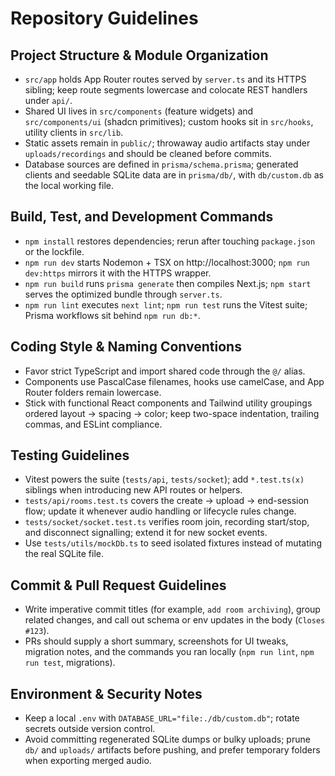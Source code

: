# Repository Guidelines

## Project Structure & Module Organization
- `src/app` holds App Router routes served by `server.ts` and its HTTPS sibling; keep route segments lowercase and colocate REST handlers under `api/`.
- Shared UI lives in `src/components` (feature widgets) and `src/components/ui` (shadcn primitives); custom hooks sit in `src/hooks`, utility clients in `src/lib`.
- Static assets remain in `public/`; throwaway audio artifacts stay under `uploads/recordings` and should be cleaned before commits.
- Database sources are defined in `prisma/schema.prisma`; generated clients and seedable SQLite data are in `prisma/db/`, with `db/custom.db` as the local working file.

## Build, Test, and Development Commands
- `npm install` restores dependencies; rerun after touching `package.json` or the lockfile.
- `npm run dev` starts Nodemon + TSX on http://localhost:3000; `npm run dev:https` mirrors it with the HTTPS wrapper.
- `npm run build` runs `prisma generate` then compiles Next.js; `npm start` serves the optimized bundle through `server.ts`.
- `npm run lint` executes `next lint`; `npm run test` runs the Vitest suite; Prisma workflows sit behind `npm run db:*`.

## Coding Style & Naming Conventions
- Favor strict TypeScript and import shared code through the `@/` alias.
- Components use PascalCase filenames, hooks use camelCase, and App Router folders remain lowercase.
- Stick with functional React components and Tailwind utility groupings ordered layout -> spacing -> color; keep two-space indentation, trailing commas, and ESLint compliance.

## Testing Guidelines
- Vitest powers the suite (`tests/api`, `tests/socket`); add `*.test.ts(x)` siblings when introducing new API routes or helpers.
- `tests/api/rooms.test.ts` covers the create -> upload -> end-session flow; update it whenever audio handling or lifecycle rules change.
- `tests/socket/socket.test.ts` verifies room join, recording start/stop, and disconnect signalling; extend it for new socket events.
- Use `tests/utils/mockDb.ts` to seed isolated fixtures instead of mutating the real SQLite file.

## Commit & Pull Request Guidelines
- Write imperative commit titles (for example, `add room archiving`), group related changes, and call out schema or env updates in the body (`Closes #123`).
- PRs should supply a short summary, screenshots for UI tweaks, migration notes, and the commands you ran locally (`npm run lint`, `npm run test`, migrations).

## Environment & Security Notes
- Keep a local `.env` with `DATABASE_URL="file:./db/custom.db"`; rotate secrets outside version control.
- Avoid committing regenerated SQLite dumps or bulky uploads; prune `db/` and `uploads/` artifacts before pushing, and prefer temporary folders when exporting merged audio.


